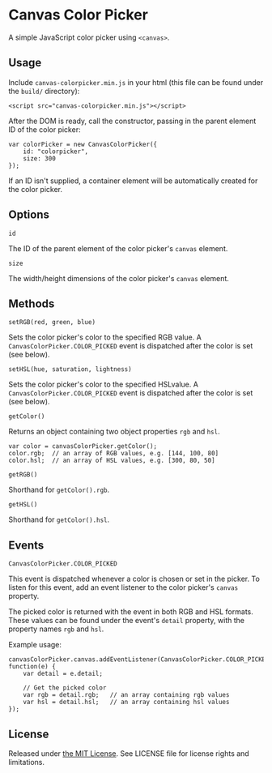 Canvas Color Picker
===================

A simple JavaScript color picker using `<canvas>`.

## Usage

Include `canvas-colorpicker.min.js` in your html (this file can be found under the
`build/` directory):

    <script src="canvas-colorpicker.min.js"></script>

After the DOM is ready, call the constructor, passing in the parent element ID 
of the color picker:

    var colorPicker = new CanvasColorPicker({
        id: "colorpicker",
        size: 300
    });

If an ID isn't supplied, a container element will be automatically created for 
the color picker.

## Options

`id`

The ID of the parent element of the color picker's `canvas` element.

`size`

The width/height dimensions of the color picker's `canvas` element.


## Methods

`setRGB(red, green, blue)`

Sets the color picker's color to the specified RGB value. A
`CanvasColorPicker.COLOR_PICKED` event is dispatched after the color is set
(see below).

`setHSL(hue, saturation, lightness)`

Sets the color picker's color to the specified HSLvalue. A
`CanvasColorPicker.COLOR_PICKED` event is dispatched after the color is set
(see below).

`getColor()`

Returns an object containing two object properties `rgb` and `hsl`.

    var color = canvasColorPicker.getColor();
    color.rgb;  // an array of RGB values, e.g. [144, 100, 80]
    color.hsl;  // an array of HSL values, e.g. [300, 80, 50]

`getRGB()`

Shorthand for `getColor().rgb`.

`getHSL()`

Shorthand for `getColor().hsl`.

## Events

`CanvasColorPicker.COLOR_PICKED`

This event is dispatched whenever a color is chosen or set in the picker. To
listen for this event, add an event listener to the color picker's `canvas` property.

The picked color is returned with the event in both RGB and HSL formats. These
values can be found under the event's `detail` property, with the property names 
`rgb` and `hsl`.

Example usage:

    canvasColorPicker.canvas.addEventListener(CanvasColorPicker.COLOR_PICKED, function(e) {
        var detail = e.detail;

        // Get the picked color
        var rgb = detail.rgb;   // an array containing rgb values
        var hsl = detail.hsl;   // an array containing hsl values
    });


## License

Released under [the MIT License](http://opensource.org/licenses/MIT). See LICENSE
file for license rights and limitations.
